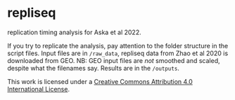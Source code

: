 # repliseq
replication timing analysis for Aska et al 2022.

If you try to replicate the analysis, pay attention to the folder structure in the script files. Input files are in `/raw_data`, repliseq data from Zhao et al 2020 is downloaded from GEO. NB: GEO input files are *not* smoothed and scaled, despite what the filenames say. Results are in the `/outputs`.

This work is licensed under a
[Creative Commons Attribution 4.0 International License][cc-by].

[cc-by]: http://creativecommons.org/licenses/by/4.0/

